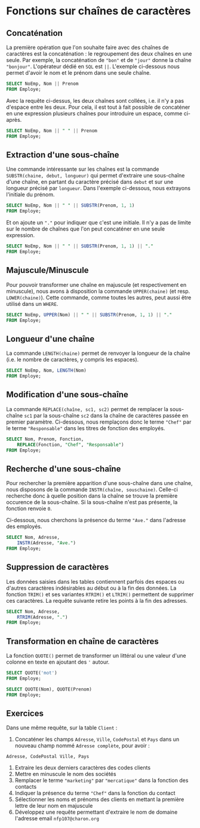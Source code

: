 # Fonctions sur chaînes de caractères


## Concaténation

La première opération que l'on souhaite faire avec des chaînes de caractères est la concaténation : le regroupement des deux chaînes en une seule. Par exemple, la concaténation de `"bon"` et de `"jour"` donne la chaîne `"bonjour"`. L'opérateur dédié en `SQL` est `||`. L'exemple ci-dessous nous permet d'avoir le nom et le prénom dans une seule chaîne.

```sql
SELECT NoEmp, Nom || Prenom
FROM Employe;
```

Avec la requête ci-dessus, les deux chaînes sont collées, i.e. il n'y a pas d'espace entre les deux. Pour cela, il est tout à fait possible de concaténer en une expression plusieurs chaînes pour introduire un espace, comme ci-après.

```sql
SELECT NoEmp, Nom || " " || Prenom
FROM Employe;
```


## Extraction d'une sous-chaîne

Une commande intéressante sur les chaînes est la commande `SUBSTR(chaine, debut, longueur)` qui permet d'extraire une sous-chaîne d'une chaîne, en partant du caractère précisé dans `debut` et sur une longueur précisé par `longueur`. Dans l'exemple ci-dessous, nous extrayons l'initiale du prénom.

```sql
SELECT NoEmp, Nom || " " || SUBSTR(Prenom, 1, 1)
FROM Employe;
```

Et on ajoute un `"."` pour indiquer que c'est une initiale. Il n'y a pas de limite sur le nombre de chaînes que l'on peut concaténer en une seule expression.

```sql
SELECT NoEmp, Nom || " " || SUBSTR(Prenom, 1, 1) || "."
FROM Employe;
```


## Majuscule/Minuscule

Pour pouvoir transformer une chaîne en majuscule (et respectivement en minuscule), nous avons à disposition la commande `UPPER(chaine)` (et resp. `LOWER(chaine)`). Cette commande, comme toutes les autres, peut aussi être utilisé dans un `WHERE`.

```sql
SELECT NoEmp, UPPER(Nom) || " " || SUBSTR(Prenom, 1, 1) || "."
FROM Employe;
```


## Longueur d'une chaîne

La commande `LENGTH(chaine)` permet de renvoyer la longueur de la chaîne (i.e. le nombre de caractères, y compris les espaces).

```sql
SELECT NoEmp, Nom, LENGTH(Nom)
FROM Employe;
```


## Modification d'une sous-chaîne

La commande `REPLACE(chaîne, sc1, sc2)` permet de remplacer la sous-chaîne `sc1` par la sous-chaîne `sc2` dans la chaîne de caractères passée en premier paramètre. Ci-dessous, nous remplaçons donc le terme `"Chef"` par le terme `"Responsable"` dans les titres de fonction des employés.

```sql
SELECT Nom, Prenom, Fonction,
    REPLACE(Fonction, "Chef", "Responsable")
FROM Employe;
```


## Recherche d'une sous-chaîne

Pour rechercher la première apparition d'une sous-chaîne dans une chaîne, nous disposons de la commande `INSTR(chaîne, souschaine)`. Celle-ci recherche donc à quelle position dans la chaîne se trouve la première occurence de la sous-chaîne. Si la sous-chaîne n'est pas présente, la fonction renvoie `0`.

Ci-dessous, nous cherchons la présence du terme `"Ave."` dans l'adresse des employés. 

```sql
SELECT Nom, Adresse,
    INSTR(Adresse, "Ave.")
FROM Employe;
```


## Suppression de caractères 

Les données saisies dans les tables contiennent parfois des espaces ou d'autres caractères indésirables au début ou à la fin des données. La fonction `TRIM()` et ses variantes `RTRIM()` et `LTRIM()` permettent de supprimer ces caractères. La requête suivante retire les points à la fin des adresses.

```sql
SELECT Nom, Adresse,
    RTRIM(Adresse, ".")
FROM Employe;
```


## Transformation en chaîne de caractères

La fonction `QUOTE()` permet de transformer un littéral ou une valeur d'une colonne en texte en ajoutant des `'` autour.

```sql
SELECT QUOTE('mot')
FROM Employe;
```

```sql
SELECT QUOTE(Nom), QUOTE(Prenom)
FROM Employe;
```


## Exercices

Dans une même requête, sur la table `Client` : 

1. Concaténer les champs `Adresse`, `Ville`, `CodePostal` et `Pays` dans un nouveau champ nommé `Adresse complète`, pour avoir :
```
Adresse, CodePostal Ville, Pays
```
1. Extraire les deux derniers caractères des codes clients
1. Mettre en minuscule le nom des sociétés
1. Remplacer le terme `"marketing"` par `"mercatique"` dans la fonction des contacts
1. Indiquer la présence du terme `"Chef"` dans la fonction du contact
1. Sélectionner les noms et prénoms des clients en mettant la première lettre de leur nom en majuscule
1. Développez une requête permettant d'extraire le nom de domaine l'adresse email `nfp107@charon.org`